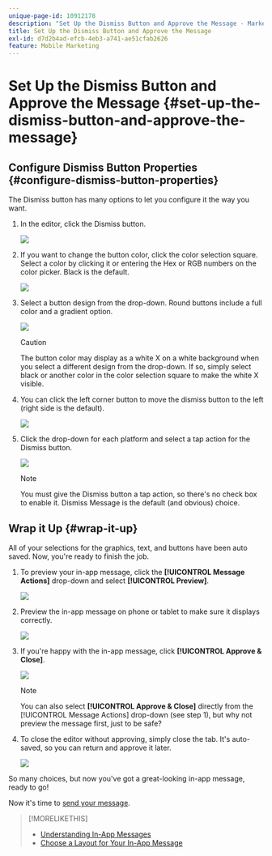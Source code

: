 ```yaml
---
unique-page-id: 10912178
description: "Set Up the Dismiss Button and Approve the Message - Marketo Docs - Product Documentation"
title: Set Up the Dismiss Button and Approve the Message
exl-id: d7d2b4ad-efcb-4eb3-a741-ae51cfab2626
feature: Mobile Marketing
---
```

# Set Up the Dismiss Button and Approve the Message {#set-up-the-dismiss-button-and-approve-the-message}

## Configure Dismiss Button Properties  {#configure-dismiss-button-properties}

The Dismiss button has many options to let you configure it the way you want.

1. In the editor, click the Dismiss button.

   ![](assets/image2016-5-9-10-3a23-3a37.png)

1. If you want to change the button color, click the color selection square. Select a color by clicking it or entering the Hex or RGB numbers on the color picker. Black is the default.

   ![](assets/image2016-5-9-10-3a33-3a17.png)

1. Select a button design from the drop-down. Round buttons include a full color and a gradient option.

   ![](assets/image2016-5-9-10-3a35-3a46.png)

   >[!CAUTION]
   >
   >The button color may display as a white X on a white background when you select a different design from the drop-down. If so, simply select black or another color in the color selection square to make the white X visible.

1. You can click the left corner button to move the dismiss button to the left (right side is the default).

   ![](assets/image2016-5-9-10-3a39-3a5.png)

1. Click the drop-down for each platform and select a tap action for the Dismiss button.

   ![](assets/image2016-5-9-10-3a43-3a54.png)

   >[!NOTE]
   >
   >You must give the Dismiss button a tap action, so there's no check box to enable it. Dismiss Message is the default (and obvious) choice.

## Wrap it Up {#wrap-it-up}

All of your selections for the graphics, text, and buttons have been auto saved. Now, you're ready to finish the job.

1. To preview your in-app message, click the **[!UICONTROL Message Actions]** drop-down and select **[!UICONTROL Preview]**.

   ![](assets/image2016-5-9-10-3a58-3a38.png)

1. Preview the in-app message on phone or tablet to make sure it displays correctly.

   ![](assets/image2016-5-9-11-3a2-3a13.png)

1. If you're happy with the in-app message, click **[!UICONTROL Approve & Close]**.

   ![](assets/image2016-5-9-11-3a8-3a52.png)

   >[!NOTE]
   >
   >You can also select **[!UICONTROL Approve & Close]** directly from the [!UICONTROL Message Actions] drop-down (see step 1), but why not preview the message first, just to be safe?

1. To close the editor without approving, simply close the tab. It's auto-saved, so you can return and approve it later.

   ![](assets/image2016-5-9-11-3a9-3a46.png)

So many choices, but now you've got a great-looking in-app message, ready to go!

Now it's time to [send your message](/help/marketo/product-docs/mobile-marketing/in-app-messages/sending-your-in-app-message/send-your-in-app-message.md).

>[!MORELIKETHIS]
>
>* [Understanding In-App Messages](/help/marketo/product-docs/mobile-marketing/in-app-messages/understanding-in-app-messages.md)
>* [Choose a Layout for Your In-App Message](/help/marketo/product-docs/mobile-marketing/in-app-messages/creating-in-app-messages/choose-a-layout-for-your-in-app-message.md)
